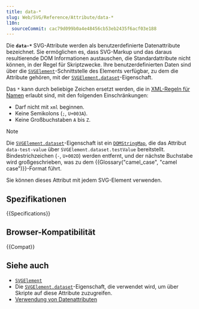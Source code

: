 ```yaml
---
title: data-*
slug: Web/SVG/Reference/Attribute/data-*
l10n:
  sourceCommit: cac79d099b0a4e48456cb53eb2435f6acf03e188
---
```


Die **`data-*`** SVG-Attribute werden als benutzerdefinierte Datenattribute bezeichnet. Sie ermöglichen es, dass SVG-Markup und das daraus resultierende DOM Informationen austauschen, die Standardattribute nicht können, in der Regel für Skriptzwecke. Ihre benutzerdefinierten Daten sind über die [`SVGElement`](/de/docs/Web/API/SVGElement)-Schnittstelle des Elements verfügbar, zu dem die Attribute gehören, mit der [`SVGElement.dataset`](/de/docs/Web/API/SVGElement/dataset)-Eigenschaft.

Das `*` kann durch beliebige Zeichen ersetzt werden, die in [XML-Regeln für Namen](https://www.w3.org/TR/xml/#NT-Name) erlaubt sind, mit den folgenden Einschränkungen:

- Darf nicht mit `xml` beginnen.
- Keine Semikolons (`;`, `U+003A`).
- Keine Großbuchstaben `A` bis `Z`.

> [!NOTE]
> Die [`SVGElement.dataset`](/de/docs/Web/API/SVGElement/dataset)-Eigenschaft ist ein [`DOMStringMap`](/de/docs/Web/API/DOMStringMap), die das Attribut `data-test-value` über `SVGElement.dataset.testValue` bereitstellt. Bindestrichzeichen (`-`, `U+002D`) werden entfernt, und der nächste Buchstabe wird großgeschrieben, was zu dem {{Glossary("camel_case", "camel case")}}-Format führt.

Sie können dieses Attribut mit jedem SVG-Element verwenden.

## Spezifikationen

{{Specifications}}

## Browser-Kompatibilität

{{Compat}}

## Siehe auch

- [`SVGElement`](/de/docs/Web/API/SVGElement)
- Die [`SVGElement.dataset`](/de/docs/Web/API/SVGElement/dataset)-Eigenschaft, die verwendet wird, um über Skripte auf diese Attribute zuzugreifen.
- [Verwendung von Datenattributen](/de/docs/Web/HTML/How_to/Use_data_attributes)
